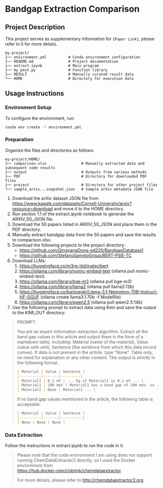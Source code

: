 # Bandgap Extraction Comparison

## Project Description

This project serves as supplementary information for `{Paper Link}`, please refer to it for more details.

```
my-project/
├── environment.yml          # Conda environment configuration
├── README.md                # Project documentation
├── extract.ipynb            # Main program
├── my_post.py               # Function library
├── RESULT                   # Manually curated result data
└── HOME                     # Directory for execution data
```

## Usage Instructions

### Environment Setup

To configure the environment, run:

```bash
conda env create -f environment.yml
```

### **Preparation**

Organize the files and directories as follows:

```
my-project/HOME/
├── comparison.xlsx                # Manually extracted data and subsequent code results
├── output                         # Outputs from various methods
├── PDF                            # Directory for downloaded PDF files
├── project                        # Directory for other project files
└── sample_arxiv...snapshot.json   # Sample arXiv metadata JSON file
```

1. Download the arXiv dataset JSON file from <https://www.kaggle.com/datasets/Cornell-University/arxiv?resource=download> and move it to the HOME directory.
2. Run section 1.1 of the extract.ipynb notebook to generate the ARXIV_50_JSON file.
3. Download the 50 papers listed in ARXIV_50_JSON and place them in the PDF directory.
4. Manually extract bandgap data from the 50 papers and save the results to comparison.xlsx.
5. Download the following projects to the project directory:
   - <https://github.com/QingyangDong-qd220/BandgapDatabase1>
   - <https://github.com/StefanoSanvitoGroup/BERT-PSIE-TC>
6. Download LLMs:
   1. <https://huggingface.co/m3rg-iitd/matscibert>
   2. <https://ollama.com/library/nomic-embed-text> (ollama pull nomic-embed-text)
   3. <https://ollama.com/library/bge-m3> (ollama pull bge-m3)
   4. <https://ollama.com/library/llama2> (ollama pull llama2:13b)
   5. <https://huggingface.co/bartowski/Llama-3.1-Nemotron-70B-Instruct-HF-GGUF> (ollama create llama3.1:70b -f Modelfile)
   6. <https://ollama.com/library/qwen2.5> (ollama pull qwen2.5:14b)
7. Use the following prompt to extract data using Kimi and save the output to the KIMI_OUT directory:

> PROMPT:
>
> You are an expert information extraction algorithm.
> Extract all the band gap values in this article and output them in the form of a markdown table, including: Material (name of the material), Value (value with unit), Sentence (the sentence from which this data record comes).
> If data is not present in the article, type "None". 
> Table only, no need for explanation or any other content.
> The output is strictly in the following format.
>
> ```markdown
> | Material | Value | Sentence |
> |----------|-------|---------|
> | Material1 | 0.1 eV | ... Eg of Material1 is 0.1 eV ... |
> | Material1 | 200 meV | Material1 has a band gap of 200 meV, so ... |
> | Material2 | None | Material2 ... |
> ```
>
> If no band gap values mentioned in the article, the following table is acceptable:
>
> ```markdown
> | Material | Value | Sentence |
> |----------|-------|----------|
> | None | None | None |
> ```

### Data Extraction

Follow the instructions in extract.ipynb to run the code in it.

> Please note that the code environment I am using does not support running ChemDataExtractor2 directly, so I used the Docker environment from <https://hub.docker.com/r/obrink/chemdataextractor>.
>
> For more details, please refer to http://chemdataextractor2.org.

